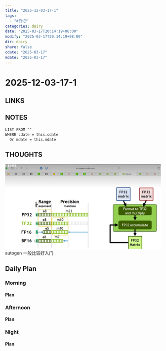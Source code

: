 ```yaml
---
title: "2025-12-03-17-1"
tags:
  - "#日记"
categories: dairy
date: "2025-03-17T20:14:19+08:00"
modify: "2025-03-17T20:14:19+08:00"
dir: dairy
share: false
cdate: "2025-03-17"
mdate: "2025-03-17"
---
```


# 2025-12-03-17-1

## LINKS

## NOTES


```dataview
LIST FROM "" 
WHERE cdate = this.cdate
  Or mdate = this.mdate
```
## THOUGHTS
![image.png](https://raw.githubusercontent.com/Tendourisu/images/master/20250317201442131.png)
autogen 一般比较好入门
## Daily Plan

### Morning

#### Plan

### Afternoon

#### Plan

### Night

#### Plan


